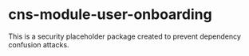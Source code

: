 # cns-module-user-onboarding

This is a security placeholder package created to prevent dependency confusion attacks.